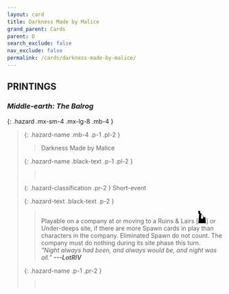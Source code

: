 ```yaml
---
layout: card
title: Darkness Made by Malice
grand_parent: Cards
parent: D
search_exclude: false
nav_exclude: false
permalink: /cards/darkness-made-by-malice/
---
```


## PRINTINGS


### _Middle-earth: The Balrog_

{: .hazard .mx-sm-4 .mx-lg-8 .mb-4 }
> {: .hazard-name .mb-4 .p-1 .pl-2 }
> > <div class="hazard-mp"></div>
> > <div class="card-name">Darkness Made by Malice</div>
>
> {: .hazard-name .black-text .p-1 .pl-2 }
> > &nbsp;
>
> {: .hazard-classification .pr-2 }
> Short-event
>
> {: .hazard-text .black-text .p-2 }
> > Playable on a company at or moving to a Ruins & Lairs \[![](/assets/images/ruinlair.svg)] or Under-deeps site, if there are more Spawn cards in play than characters in the company. Eliminated Spawn do not count. The company must do nothing during its site phase this turn. <br>_"Night always had been, and always would be, and night was all."_ ***---LotRIV*** 
>
> {: .hazard-name .p-1 .pr-2 }
> > <div class="card-shield"></div>
> > <div class="card-corruption">&nbsp;</div>
